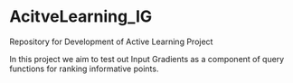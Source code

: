 # AcitveLearning_IG
Repository for Development of Active Learning Project

In this project we aim to test out Input Gradients as a component of query functions for ranking informative points.
